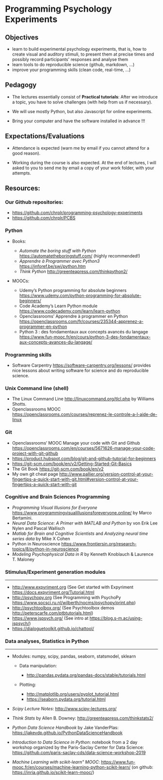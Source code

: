 # Programming Psychology Experiments

## Objectives

- learn to build experimental psychology experiments, that is, how to create visual and auditory stimuli, to present them at precise times and possibly record participants' responses and analyse them
- learn tools to do reproducible science (github, markdown, ...)
- improve  your programming skills (clean code, real-time, ...)


## Pedagogy

* The lectures essentially consist of **Practical tutorials**: 
  After we introduce a topic, you have to solve challenges (with help from us if necessary). 
  
* We will use mostly Python, but also Javascript for online experiments.

* Bring your computer and have the software installed in advance !!! 


## Expectations/Evaluations

* Attendance is expected (warn me by email if you cannot attend for a good reason).

* Working during the course is also expected. At the end of lectures, I will asked to you to send me by email a copy of your work folder, with your attempts.


## Resources:

### Our Github repositories: 
   - https://github.com/chrplr/programming-psychology-experiments
   - https://github.com/chrplr/PCBS

### Python

*  Books:

   -  *Automate the boring stuff with Python* <https://automatetheboringstuff.com/> (highly
      recommended!)
   -  *Apprendre à Programmer avec Python3* <https://inforef.be/swi/python.htm>
   -  *Think Python* <http://greenteapress.com/thinkpython2/>


*  MOOCs:

   -  Udemy’s Python programming for absolute
      beginners <https://www.udemy.com/python-programming-for-absolute-beginners/>
   -  Code Academy’s Learn Python
      module <https://www.codecademy.com/learn/learn-python>
   -  Openclassrooms’ Apprendre à programmer en
      Python <https://openclassrooms.com/fr/courses/235344-apprenez-a-programmer-en-python>
   -  Python 3 : des fondamentaux aux concepts avancés du
      langage <https://www.fun-mooc.fr/en/cours/python-3-des-fondamentaux-aux-concepts-avances-du-langage/>


### Programming skills


*  Software Carpentry <https://software-carpentry.org/lessons/>
   provides nice lessons about writing software for science and do reproducible science.


### Unix Command line (shell)


-  The Linux Command Line <http://linuxcommand.org/tlcl.php> by Williams Shotts.
-  Openclassrooms MOOC <https://openclassrooms.com/courses/reprenez-le-controle-a-l-aide-de-linux>



### Git

*  Openclassrooms’ MOOC Manage your code with Git and Github <https://openclassrooms.com/en/courses/5671626-manage-your-code-project-with-git-github>
*  https://product.hubspot.com/blog/git-and-github-tutorial-for-beginners
*  https://git-scm.com/book/en/v2/Getting-Started-Git-Basics
*  The Git Book <https://git-scm.com/book/en/v2>
*  My own git cheat page <http://www.pallier.org/version-control-at-your-fingertips-a-quick-start-with-git.html#version-control-at-your-fingertips-a-quick-start-with-git>



### Cognitive and Brain Sciences Programming

*  *Programming Visual Illusions for Everyone* <https://www.programmingvisualillusionsforeveryone.online/>
   by Marco Bertamini.
*  *Neural Data Science: A Primer with MATLAB and Python* by von Erik Lee Nylen and Pascal Wallisch
*  *Matlab for Brain and Cognitive Scientists* and *Analyzing neural time series data* by Mike X Cohen
*  Python in Neuroscience <https://www.frontiersin.org/research-topics/8/python-in-neuroscience>
*  *Modeling Psychophysical Data in R* by Kenneth Knoblauch & Laurence T. Maloney



### Stimulus/Experiment generation modules
--------------------------------------

-  http://www.expyriment.org (See Get started with Expyriment <https://docs.expyriment.org/Tutorial.html>
-  http://psychopy.org (See Programming with PsychoPy <https://www.socsci.ru.nl/wilberth/nocms/psychopy/print.php>)
-  http://psychtoolbox.org/ (See Psychtoolbox demos <http://peterscarfe.com/ptbtutorials.html>)
-  https://www.jspsych.org/ (See intro at https://blog.s-m.ac/using-jspsych/)
-  https://dialoguetoolkit.github.io/chattool/



### Data analyses, Statistics in Python
-----------------------------------

-  Modules: numpy, scipy, pandas, seaborn, statsmodel, sklearn

   -  Data manipulation:

      -  http://pandas.pydata.org/pandas-docs/stable/tutorials.html

   -  Plotting:

      -  http://matplotlib.org/users/pyplot_tutorial.html
      -  https://seaborn.pydata.org/tutorial.html

-  *Scipy Lecture Notes*: http://www.scipy-lectures.org/
-  *Think Stats* by Allen B. Downey:  http://greenteapress.com/thinkstats2/
-  *Python Data Science Handbook* by Jake VanderPlas:  https://jakevdp.github.io/PythonDataScienceHandbook
-  *Introduction to Data Science in Python*: notebook from a 2 day workshop organized by the Paris-Saclay Center for Data Science: https://github.com/paris-saclay-cds/data-science-workshop-2019
-  *Machine Learning with scikit-learn" MOOC*: https://www.fun-mooc.fr/en/courses/machine-learning-python-scikit-learn/  (on github: https://inria.github.io/scikit-learn-mooc/)










